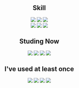 


<div align=center>

<h2>Skill</h2>
<p>
  <img src="https://img.shields.io/badge/HTML5-E34F26?style=flat&logo=HTML5&logoColor=white"/>                    
  <img src="https://img.shields.io/badge/CSS3-1572B6?style=flat&logo=CSS3&logoColor=white"/>
  <img src="https://img.shields.io/badge/JavaScript-F7DF1E?style=flat&logo=JavaScript&logoColor=white"/>
  <br>
  <img src="https://img.shields.io/badge/jQuery-0769AD?style=flat&logo=jQuery&logoColor=white"/>
  <img src="https://img.shields.io/badge/Sass-CC6699?style=flat&logo=Sass&logoColor=white"/>
  <img src="https://img.shields.io/badge/Node.js-339933?style=flat&logo=Node.js&logoColor=white"/>
  </p>
<p>
<h2>Studing Now</h2>
<p>
  <img src="https://img.shields.io/badge/React-61DAF8?style=flat&logo=React&logoColor=white"/>
  <img src="https://img.shields.io/badge/TypeScript-3178C6?style=flat&logo=TypeScript&logoColor=white"/>
  <img src="https://img.shields.io/badge/Spring-6DB33F?style=flat&logo=Spring&logoColor=white"/>
  <img src="https://img.shields.io/badge/Spring Boot-6DB33F?style=flat&logo=Spring Boot&logoColor=white"/>
  </p>
<h2>I've used at least once</h2>
<p>
  <img src="https://img.shields.io/badge/Pug-A86454?style=flat&logo=Pug&logoColor=white"/>
  <img src="https://img.shields.io/badge/Socket.io-010101?style=flat&logo=Socket.io&logoColor=white"/>
  <img src="https://img.shields.io/badge/Less-1D365D?style=flat&logo=Less&logoColor=white"/>
  <img src="https://img.shields.io/badge/Webpack-8DD6F9?style=flat&logo=Webpack&logoColor=white"/>
  </p>
  
</div>
